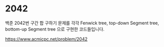 # 2042
백준 2042번 구간 합 구하기 문제를 각각 Fenwick tree, top-down Segment tree, bottom-up Segment tree 으로 구현한 코드들입니다. 
    
https://www.acmicpc.net/problem/2042
 
